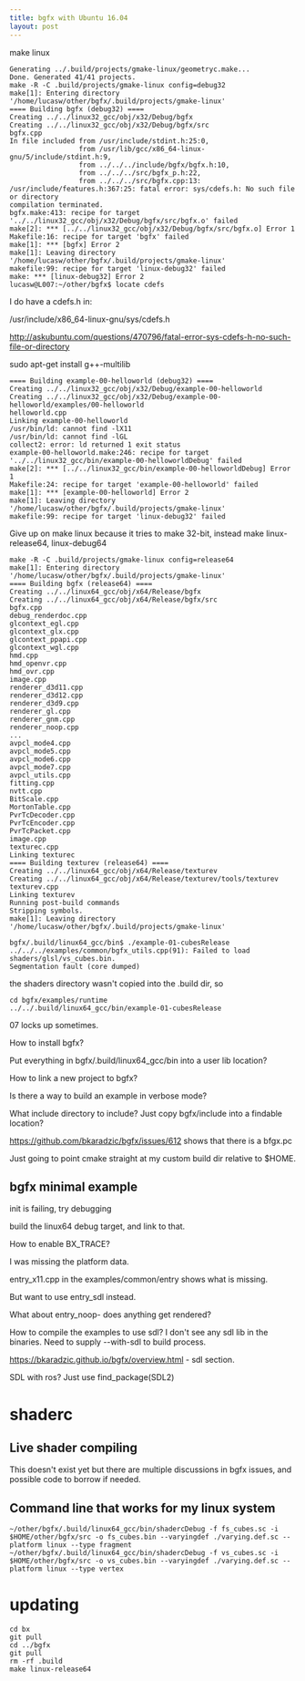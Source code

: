 ```yaml
---
title: bgfx with Ubuntu 16.04
layout: post
---
```



make linux

```
Generating ../.build/projects/gmake-linux/geometryc.make...
Done. Generated 41/41 projects.
make -R -C .build/projects/gmake-linux config=debug32
make[1]: Entering directory '/home/lucasw/other/bgfx/.build/projects/gmake-linux'
==== Building bgfx (debug32) ====
Creating ../../linux32_gcc/obj/x32/Debug/bgfx
Creating ../../linux32_gcc/obj/x32/Debug/bgfx/src
bgfx.cpp
In file included from /usr/include/stdint.h:25:0,
                 from /usr/lib/gcc/x86_64-linux-gnu/5/include/stdint.h:9,
                 from ../../../include/bgfx/bgfx.h:10,
                 from ../../../src/bgfx_p.h:22,
                 from ../../../src/bgfx.cpp:13:
/usr/include/features.h:367:25: fatal error: sys/cdefs.h: No such file or directory
compilation terminated.
bgfx.make:413: recipe for target '../../linux32_gcc/obj/x32/Debug/bgfx/src/bgfx.o' failed
make[2]: *** [../../linux32_gcc/obj/x32/Debug/bgfx/src/bgfx.o] Error 1
Makefile:16: recipe for target 'bgfx' failed
make[1]: *** [bgfx] Error 2
make[1]: Leaving directory '/home/lucasw/other/bgfx/.build/projects/gmake-linux'
makefile:99: recipe for target 'linux-debug32' failed
make: *** [linux-debug32] Error 2
lucasw@L007:~/other/bgfx$ locate cdefs
```

I do have a cdefs.h in:

/usr/include/x86_64-linux-gnu/sys/cdefs.h

http://askubuntu.com/questions/470796/fatal-error-sys-cdefs-h-no-such-file-or-directory

sudo apt-get install g++-multilib


```
==== Building example-00-helloworld (debug32) ====
Creating ../../linux32_gcc/obj/x32/Debug/example-00-helloworld
Creating ../../linux32_gcc/obj/x32/Debug/example-00-helloworld/examples/00-helloworld
helloworld.cpp
Linking example-00-helloworld
/usr/bin/ld: cannot find -lX11
/usr/bin/ld: cannot find -lGL
collect2: error: ld returned 1 exit status
example-00-helloworld.make:246: recipe for target '../../linux32_gcc/bin/example-00-helloworldDebug' failed
make[2]: *** [../../linux32_gcc/bin/example-00-helloworldDebug] Error 1
Makefile:24: recipe for target 'example-00-helloworld' failed
make[1]: *** [example-00-helloworld] Error 2
make[1]: Leaving directory '/home/lucasw/other/bgfx/.build/projects/gmake-linux'
makefile:99: recipe for target 'linux-debug32' failed
```

Give up on make linux because it tries to make 32-bit, instead make linux-release64, linux-debug64


```
make -R -C .build/projects/gmake-linux config=release64
make[1]: Entering directory '/home/lucasw/other/bgfx/.build/projects/gmake-linux'
==== Building bgfx (release64) ====
Creating ../../linux64_gcc/obj/x64/Release/bgfx
Creating ../../linux64_gcc/obj/x64/Release/bgfx/src
bgfx.cpp
debug_renderdoc.cpp
glcontext_egl.cpp
glcontext_glx.cpp
glcontext_ppapi.cpp
glcontext_wgl.cpp
hmd.cpp
hmd_openvr.cpp
hmd_ovr.cpp
image.cpp
renderer_d3d11.cpp
renderer_d3d12.cpp
renderer_d3d9.cpp
renderer_gl.cpp
renderer_gnm.cpp
renderer_noop.cpp
...
avpcl_mode4.cpp
avpcl_mode5.cpp
avpcl_mode6.cpp
avpcl_mode7.cpp
avpcl_utils.cpp
fitting.cpp
nvtt.cpp
BitScale.cpp
MortonTable.cpp
PvrTcDecoder.cpp
PvrTcEncoder.cpp
PvrTcPacket.cpp
image.cpp
texturec.cpp
Linking texturec
==== Building texturev (release64) ====
Creating ../../linux64_gcc/obj/x64/Release/texturev
Creating ../../linux64_gcc/obj/x64/Release/texturev/tools/texturev
texturev.cpp
Linking texturev
Running post-build commands
Stripping symbols.
make[1]: Leaving directory '/home/lucasw/other/bgfx/.build/projects/gmake-linux'

```


```
bgfx/.build/linux64_gcc/bin$ ./example-01-cubesRelease
../../../examples/common/bgfx_utils.cpp(91): Failed to load shaders/glsl/vs_cubes.bin.
Segmentation fault (core dumped)
```

the shaders directory wasn't copied into the .build dir, so

```
cd bgfx/examples/runtime
../../.build/linux64_gcc/bin/example-01-cubesRelease
```

07 locks up sometimes.


How to install bgfx?

Put everything in bgfx/.build/linux64_gcc/bin into a user lib location?

How to link a new project to bgfx?

Is there a way to build an example in verbose mode?

What include directory to include?
Just copy bgfx/include into a findable location?


https://github.com/bkaradzic/bgfx/issues/612 shows that there is a bfgx.pc

Just going to point cmake straight at my custom build dir relative to $HOME.


## bgfx minimal example

init is failing, try debugging

build the linux64 debug target, and link to that.

How to enable BX_TRACE?

I was missing the platform data.

entry_x11.cpp in the examples/common/entry shows what is missing.

But want to use entry_sdl instead.

What about entry_noop- does anything get rendered?

How to compile the examples to use sdl?
I don't see any sdl lib in the binaries.
Need to supply --with-sdl to build process.

https://bkaradzic.github.io/bgfx/overview.html - sdl section.

SDL with ros?
Just use find_package(SDL2)

# shaderc

## Live shader compiling

This doesn't exist yet but there are multiple discussions in bgfx issues, and possible code to borrow if needed.

## Command line that works for my linux system

```
~/other/bgfx/.build/linux64_gcc/bin/shadercDebug -f fs_cubes.sc -i $HOME/other/bgfx/src -o fs_cubes.bin --varyingdef ./varying.def.sc --platform linux --type fragment
~/other/bgfx/.build/linux64_gcc/bin/shadercDebug -f vs_cubes.sc -i $HOME/other/bgfx/src -o vs_cubes.bin --varyingdef ./varying.def.sc --platform linux --type vertex
```

# updating

```
cd bx
git pull
cd ../bgfx
git pull
rm -rf .build
make linux-release64
```
